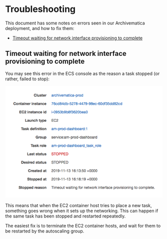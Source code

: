 # Troubleshooting

This document has some notes on errors seen in our Archivematica deployment, and how to fix them:

*   [Timeout waiting for network interface provisioning to complete](#timeout_provisioning)



<h2 id="timeout_provisioning">
  Timeout waiting for network interface provisioning to complete
</h2>

You may see this error in the ECS console as the reason a task stopped (or rather, failed to stop):

![](provisioning_timeout.png)

This means that when the EC2 container host tries to place a new task, something goes wrong when it sets up the networking.
This can happen if the same task has been stopped and restarted repeatedly.

The easiest fix is to terminate the EC2 container hosts, and wait for them to be restarted by the autoscaling group.
